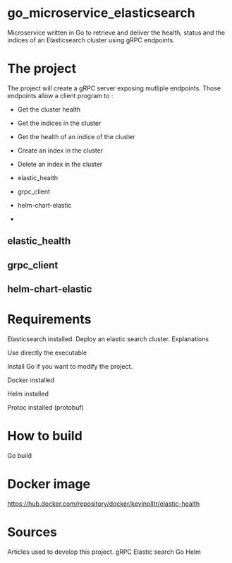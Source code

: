 # go_microservice_elasticsearch

Microservice written in Go to retrieve and deliver the health, status and the indices of an Elasticsearch cluster using gRPC endpoints.

# The project

The project will create a gRPC server exposing mutliple endpoints. Those endpoints allow a client program to : 
- Get the cluster health
- Get the indices in the cluster
- Get the health of an indice of the cluster
- Create an index in the cluster
- Delete an index in the cluster

- elastic_health
- grpc_client
- helm-chart-elastic
- 
## elastic_health

## grpc_client

## helm-chart-elastic

# Requirements
Elasticsearch installed. Deploy an elastic search cluster. Explanations

Use directly the executable

Install Go if you want to modify the project. 

Docker installed

Helm installed

Protoc installed (protobuf)

 # How to build
Go build


# Docker image 

https://hub.docker.com/repository/docker/kevinplltr/elastic-health


# Sources
Articles used to develop this project. 
gRPC
Elastic search
Go
Helm